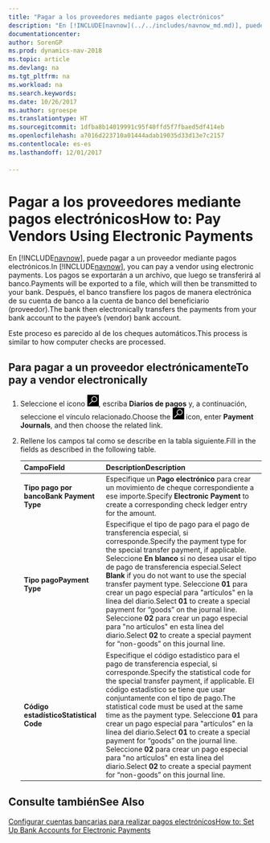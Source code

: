 ```yaml
---
title: "Pagar a los proveedores mediante pagos electrónicos"
description: "En [!INCLUDE[navnow](../../includes/navnow_md.md)], puede pagar a un proveedor mediante pagos electrónicos. Los pagos se exportarán a un archivo, que luego se transferirá al banco. Después, el banco transfiere los pagos de manera electrónica de su cuenta de banco a la cuenta de banco del beneficiario (proveedor)."
documentationcenter: 
author: SorenGP
ms.prod: dynamics-nav-2018
ms.topic: article
ms.devlang: na
ms.tgt_pltfrm: na
ms.workload: na
ms.search.keywords: 
ms.date: 10/26/2017
ms.author: sgroespe
ms.translationtype: HT
ms.sourcegitcommit: 1dfba8b14019991c95f40ffd5f7fbaed5df414eb
ms.openlocfilehash: a7016d223710a01444adab19035d33d13e7c2157
ms.contentlocale: es-es
ms.lasthandoff: 12/01/2017

---
```

# <a name="how-to-pay-vendors-using-electronic-payments"></a><span data-ttu-id="a9e8f-105">Pagar a los proveedores mediante pagos electrónicos</span><span class="sxs-lookup"><span data-stu-id="a9e8f-105">How to: Pay Vendors Using Electronic Payments</span></span>
<span data-ttu-id="a9e8f-106">En [!INCLUDE[navnow](../../includes/navnow_md.md)], puede pagar a un proveedor mediante pagos electrónicos.</span><span class="sxs-lookup"><span data-stu-id="a9e8f-106">In [!INCLUDE[navnow](../../includes/navnow_md.md)], you can pay a vendor using electronic payments.</span></span> <span data-ttu-id="a9e8f-107">Los pagos se exportarán a un archivo, que luego se transferirá al banco.</span><span class="sxs-lookup"><span data-stu-id="a9e8f-107">Payments will be exported to a file, which will then be transmitted to your bank.</span></span> <span data-ttu-id="a9e8f-108">Después, el banco transfiere los pagos de manera electrónica de su cuenta de banco a la cuenta de banco del beneficiario (proveedor).</span><span class="sxs-lookup"><span data-stu-id="a9e8f-108">The bank then electronically transfers the payments from your bank account to the payee’s (vendor) bank account.</span></span>  

<span data-ttu-id="a9e8f-109">Este proceso es parecido al de los cheques automáticos.</span><span class="sxs-lookup"><span data-stu-id="a9e8f-109">This process is similar to how computer checks are processed.</span></span>  

## <a name="to-pay-a-vendor-electronically"></a><span data-ttu-id="a9e8f-110">Para pagar a un proveedor electrónicamente</span><span class="sxs-lookup"><span data-stu-id="a9e8f-110">To pay a vendor electronically</span></span>  

1. <span data-ttu-id="a9e8f-111">Seleccione el icono ![Buscar página o informe](../../media/ui-search/search_small.png "icono Buscar página o informe"), escriba **Diarios de pagos** y, a continuación, seleccione el vínculo relacionado.</span><span class="sxs-lookup"><span data-stu-id="a9e8f-111">Choose the ![Search for Page or Report](../../media/ui-search/search_small.png "Search for Page or Report icon") icon, enter **Payment Journals**, and then choose the related link.</span></span>  
2. <span data-ttu-id="a9e8f-112">Rellene los campos tal como se describe en la tabla siguiente.</span><span class="sxs-lookup"><span data-stu-id="a9e8f-112">Fill in the fields as described in the following table.</span></span>  

    |<span data-ttu-id="a9e8f-113">Campo</span><span class="sxs-lookup"><span data-stu-id="a9e8f-113">Field</span></span>|<span data-ttu-id="a9e8f-114">Description</span><span class="sxs-lookup"><span data-stu-id="a9e8f-114">Description</span></span>|  
    |---------------------------------|---------------------------------------|  
    |<span data-ttu-id="a9e8f-115">**Tipo pago por banco**</span><span class="sxs-lookup"><span data-stu-id="a9e8f-115">**Bank Payment Type**</span></span>|<span data-ttu-id="a9e8f-116">Especifique un **Pago electrónico** para crear un movimiento de cheque correspondiente a ese importe.</span><span class="sxs-lookup"><span data-stu-id="a9e8f-116">Specify **Electronic Payment** to create a corresponding check ledger entry for the amount.</span></span>|  
    |<span data-ttu-id="a9e8f-117">**Tipo pago**</span><span class="sxs-lookup"><span data-stu-id="a9e8f-117">**Payment Type**</span></span>|<span data-ttu-id="a9e8f-118">Especifique el tipo de pago para el pago de transferencia especial, si corresponde.</span><span class="sxs-lookup"><span data-stu-id="a9e8f-118">Specify the payment type for the special transfer payment, if applicable.</span></span> <span data-ttu-id="a9e8f-119">Seleccione **En blanco** si no desea usar el tipo de pago de transferencia especial.</span><span class="sxs-lookup"><span data-stu-id="a9e8f-119">Select **Blank** if you do not want to use the special transfer payment type.</span></span> <span data-ttu-id="a9e8f-120">Seleccione **01** para crear un pago especial para "artículos" en la línea del diario.</span><span class="sxs-lookup"><span data-stu-id="a9e8f-120">Select **01** to create a special payment for “goods” on the journal line.</span></span> <span data-ttu-id="a9e8f-121">Seleccione **02** para crear un pago especial para "no artículos" en esta línea del diario.</span><span class="sxs-lookup"><span data-stu-id="a9e8f-121">Select **02** to create a special payment for “non-goods” on this journal line.</span></span>|  
    |<span data-ttu-id="a9e8f-122">**Código estadístico**</span><span class="sxs-lookup"><span data-stu-id="a9e8f-122">**Statistical Code**</span></span>|<span data-ttu-id="a9e8f-123">Especifique el código estadístico para el pago de transferencia especial, si corresponde.</span><span class="sxs-lookup"><span data-stu-id="a9e8f-123">Specify the statistical code for the special transfer payment, if applicable.</span></span> <span data-ttu-id="a9e8f-124">El código estadístico se tiene que usar conjuntamente con el tipo de pago.</span><span class="sxs-lookup"><span data-stu-id="a9e8f-124">The statistical code must be used at the same time as the payment type.</span></span> <span data-ttu-id="a9e8f-125">Seleccione **01** para crear un pago especial para "artículos" en la línea del diario.</span><span class="sxs-lookup"><span data-stu-id="a9e8f-125">Select **01** to create a special payment for “goods” on the journal line.</span></span> <span data-ttu-id="a9e8f-126">Seleccione **02** para crear un pago especial para "no artículos" en esta línea del diario.</span><span class="sxs-lookup"><span data-stu-id="a9e8f-126">Select **02** to create a special payment for “non-goods” on this journal line.</span></span>|  

## <a name="see-also"></a><span data-ttu-id="a9e8f-127">Consulte también</span><span class="sxs-lookup"><span data-stu-id="a9e8f-127">See Also</span></span>  
[<span data-ttu-id="a9e8f-128">Configurar cuentas bancarias para realizar pagos electrónicos</span><span class="sxs-lookup"><span data-stu-id="a9e8f-128">How to: Set Up Bank Accounts for Electronic Payments</span></span>](how-to-set-up-bank-accounts-for-electronic-payments.md)

